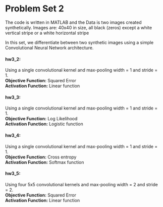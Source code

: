 # Problem Set 2
The code is written in MATLAB and the Data is two images created synthetically. 
Images are: 40x40 in size, all black (zeros) except a white vertical stripe or a white horizontal stripe

In this set, we differentiate between two synthetic images using a simple Convolutional Neural Network architecture.

#### hw3_2: 
Using a single convolutional kernel and max-pooling width = 1 and stride = 1.  
**Objective Function:** Squared Error  
**Activation Function:** Linear function

#### hw3_3: 
Using a single convolutional kernel and max-pooling width = 1 and stride = 1.  
**Objective Function:** Log Likelihood    
**Activation Function:**  Logistic function  

#### hw3_4: 
Using a single convolutional kernel and max-pooling width = 1 and stride = 1.  
**Objective Function:** Cross entropy    
**Activation Function:** Softmax function  

#### hw3_5: 
Using four 5x5 convolutional kernels and max-pooling width = 2 and stride = 2.  
**Objective Function:** Squared Error  
**Activation Function:** Linear function
